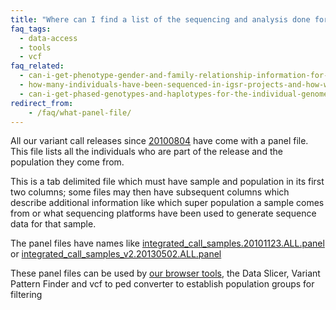 ```yaml
---
title: "Where can I find a list of the sequencing and analysis done for each individual?"
faq_tags:
  - data-access
  - tools
  - vcf
faq_related:
  - can-i-get-phenotype-gender-and-family-relationship-information-for-the-individuals
  - how-many-individuals-have-been-sequenced-in-igsr-projects-and-how-were-they-selected
  - can-i-get-phased-genotypes-and-haplotypes-for-the-individual-genomes
redirect_from:
    - /faq/what-panel-file/
---
```


All our variant call releases since [20100804](ftp://ftp.1000genomes.ebi.ac.uk/vol1/ftp/release/20100804/) have come with a panel file. This file lists all the individuals who are part of the release and the population they come from.

This is a tab delimited file which must have sample and population in its first two columns; some files may then have subsequent columns which describe additional information like which super population a sample comes from or what sequencing platforms have been used to generate sequence data for that sample.

The panel files have names like [integrated_call_samples.20101123.ALL.panel](ftp://ftp.1000genomes.ebi.ac.uk/vol1/ftp/phase1/analysis_results/integrated_call_sets/integrated_call_samples.20101123.ALL.panel) or [integrated_call_samples_v2.20130502.ALL.panel](ftp://ftp.1000genomes.ebi.ac.uk/vol1/ftp/release/20130502/integrated_call_samples_v2.20130502.ALL.panel)

These panel files can be used by [our browser tools]({{site.browser_url}}/tools.html), the Data Slicer, Variant Pattern Finder and vcf to ped converter to establish population groups for filtering
